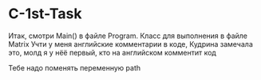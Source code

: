 # C-1st-Task


Итак, смотри Main() в файле Program. Класс для выполнения в файле Matrix 
Учти у меня английские комментарии в коде, Кудрина замечала это, молд я у нёё первый, кто на английском комментит код

Тебе надо поменять переменную path 

